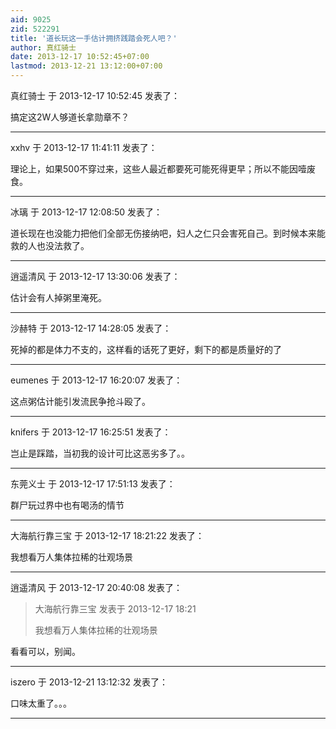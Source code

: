 ```yaml
---
aid: 9025
zid: 522291
title: '道长玩这一手估计拥挤践踏会死人吧？'
author: 真红骑士
date: 2013-12-17 10:52:45+07:00
lastmod: 2013-12-21 13:12:00+07:00
---
```


真红骑士 于 2013-12-17 10:52:45 发表了：

搞定这2W人够道长拿勋章不？

---------

xxhv 于 2013-12-17 11:41:11 发表了：

理论上，如果500不穿过来，这些人最近都要死可能死得更早；所以不能因噎废食。

---------

冰璃 于 2013-12-17 12:08:50 发表了：

道长现在也没能力把他们全部无伤接纳吧，妇人之仁只会害死自己。到时候本来能救的人也没法救了。

---------

逍遥清风 于 2013-12-17 13:30:06 发表了：

估计会有人掉粥里淹死。

---------

沙赫特 于 2013-12-17 14:28:05 发表了：

死掉的都是体力不支的，这样看的话死了更好，剩下的都是质量好的了

---------

eumenes 于 2013-12-17 16:20:07 发表了：

这点粥估计能引发流民争抢斗殴了。

---------

knifers 于 2013-12-17 16:25:51 发表了：

岂止是踩踏，当初我的设计可比这恶劣多了。。

---------

东莞义士 于 2013-12-17 17:51:13 发表了：

群尸玩过界中也有喝汤的情节

---------

大海航行靠三宝 于 2013-12-17 18:21:22 发表了：

我想看万人集体拉稀的壮观场景

---------

逍遥清风 于 2013-12-17 20:40:08 发表了：

> 大海航行靠三宝 发表于 2013-12-17 18:21
> 
> 我想看万人集体拉稀的壮观场景



看看可以，别闻。

---------

iszero 于 2013-12-21 13:12:32 发表了：

口味太重了。。。

---------

